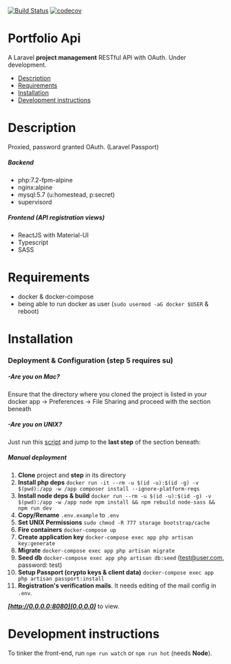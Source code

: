 [![Build Status](https://travis-ci.org/fllprbt/portfolioApi.svg?branch=master)](https://travis-ci.org/fllprbt/portfolioApi)
[![codecov](https://codecov.io/gh/fllprbt/portfolioApi/branch/master/graph/badge.svg)](https://codecov.io/gh/fllprbt/portfolioApi)

# Portfolio Api  

A Laravel **project management** RESTful API with OAuth. Under development. 


- [Description](#description)
- [Requirements](#requirements)
- [Installation](#installation)
- [Development instructions](#development-instructions)

# Description

Proxied, password granted OAuth. (Laravel Passport)

##### Backend

- php:7.2-fpm-alpine
- nginx:alpine
- mysql:5.7 (u:homestead, p:secret)
- supervisord

##### Frontend (API registration views)

- ReactJS with Material-UI
- Typescript
- SASS

# Requirements

- docker & docker-compose
- being able to run docker as user (`sudo usermod -aG docker $USER` & reboot)

# Installation

### Deployment & Configuration (step 5 requires su)

##### -Are you on Mac?
Ensure that the directory where you cloned the project is listed in your docker app -> Preferences -> File Sharing and proceed with the section beneath

##### -Are you on UNIX?
Just run this [script](https://github.com/fllprbt/portfolioApi/blob/master/postCloneUnix.sh) and jump to the **last step** of the section beneath:

##### Manual deployment
1. **Clone** project and **step** in its directory
2. **Install php deps** `docker run -it --rm -u $(id -u):$(id -g) -v $(pwd):/app -w /app composer install --ignore-platform-reqs`
3. **Install node deps & build** `docker run --rm -u $(id -u):$(id -g) -v $(pwd):/app -w /app node npm install && npm rebuild node-sass && npm run dev`
4. **Copy/Rename** `.env.example` to `.env`
5. **Set UNIX Permissions** `sudo chmod -R 777 storage bootstrap/cache`
6. **Fire containers** `docker-compose up`
7. **Create application key** `docker-compose exec app php artisan key:generate`
8. **Migrate** `docker-compose exec app php artisan migrate`
9. **Seed db** `docker-compose exec app php artisan db:seed` (test@user.com, password: test)
10. **Setup Passport (crypto keys & client data)** `docker-compose exec app php artisan passport:install`
11. **Registration's verification mails**. It needs editing of the mail config in `.env`.

_**[http://0.0.0.0:8080](0.0.0.0)**_ to view.

# Development instructions

To tinker the front-end, run `npm run watch` or `npm run hot` (needs **Node**).
